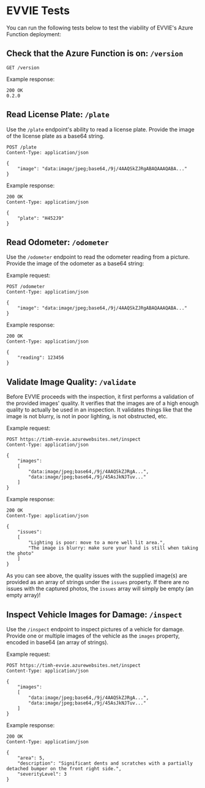 # EVVIE Tests
You can run the following tests below to test the viability of EVVIE's Azure Function deployment:

## Check that the Azure Function is on: `/version`

```
GET /version
```

Example response:

```
200 OK
0.2.0
```

## Read License Plate: `/plate`
Use the `/plate` endpoint's ability to read a license plate. Provide the image of the license plate as a base64 string.

```
POST /plate
Content-Type: application/json

{
    "image": "data:image/jpeg;base64,/9j/4AAQSkZJRgABAQAAAQABA..."
}
```

Example response:
```
200 OK
Content-Type: application/json

{
    "plate": "H452J9"
}
```

## Read Odometer: `/odometer`
Use the `/odometer` endpoint to read the odometer reading from a picture. Provide the image of the odometer as a base64 string:

Example request:

```
POST /odometer
Content-Type: application/json

{
    "image": "data:image/jpeg;base64,/9j/4AAQSkZJRgABAQAAAQABA..."
}
```

Example response:

```
200 OK
Content-Type: application/json

{
    "reading": 123456
}
```

## Validate Image Quality: `/validate`
Before EVVIE proceeds with the inspection, it first performs a validation of the provided images' quality. It verifies that the images are of a high enough quality to actually be used in an inspection. It validates things like that the image is not blurry, is not in poor lighting, is not obstructed, etc.

Example request:

```
POST https://timh-evvie.azurewebsites.net/inspect
Content-Type: application/json

{
    "images":
    [
        "data:image/jpeg;base64,/9j/4AAQSkZJRgA...",
        "data:image/jpeg;base64,/9j/45AsJkNJTuv..."
    ]
}
```

Example response:

```
200 OK
Content-Type: application/json

{
    "issues":
    [
        "Lighting is poor: move to a more well lit area.",
        "The image is blurry: make sure your hand is still when taking the photo"
    ]
}
```

As you can see above, the quality issues with the supplied image(s) are provided as an array of strings under the `issues` property. If there are no issues with the captured photos, the `issues` array will simply be empty (an empty array)!

## Inspect Vehicle Images for Damage: `/inspect`
Use the `/inspect` endpoint to inspect pictures of a vehicle for damage. Provide one or multiple images of the vehicle as the `images` property, encoded in base64 (an array of strings).

Example request:

```
POST https://timh-evvie.azurewebsites.net/inspect
Content-Type: application/json

{
    "images":
    [
        "data:image/jpeg;base64,/9j/4AAQSkZJRgA...",
        "data:image/jpeg;base64,/9j/45AsJkNJTuv..."
    ]
}
```

Example response:

```
200 OK
Content-Type: application/json

{
    "area": 5,
    "description": "Significant dents and scratches with a partially detached bumper on the front right side.",
    "severityLevel": 3
}
```
